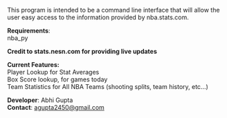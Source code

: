 This program is intended to be a command line interface that will allow the user easy access to the information
provided by nba.stats.com.

**Requirements**:  
nba_py

**Credit to stats.nesn.com for providing live updates**   


**Current Features:**  
Player Lookup for Stat Averages  
Box Score lookup, for games today  
Team Statistics for All NBA Teams (shooting splits, team history, etc...)  

**Developer**: Abhi Gupta  
**Contact**: agupta2450@gmail.com
